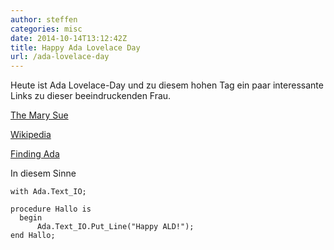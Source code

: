 ```yaml
---
author: steffen
categories: misc
date: 2014-10-14T13:12:42Z
title: Happy Ada Lovelace Day
url: /ada-lovelace-day
---
```


Heute ist Ada Lovelace-Day und zu diesem hohen Tag ein paar interessante Links zu dieser beeindruckenden Frau.

[The Mary Sue](http://www.themarysue.com/ada-lovelace-history/)

[Wikipedia](http://de.wikipedia.org/wiki/Ada_Lovelace)

[Finding Ada](http://findingada.com/about/who-was-ada/)

In diesem Sinne

    with Ada.Text_IO;
 
    procedure Hallo is
      begin
          Ada.Text_IO.Put_Line("Happy ALD!");
    end Hallo;

[Mailingliste]: https://lists.riseup.net/www/info/computerstammtisch_ludwigsburg

